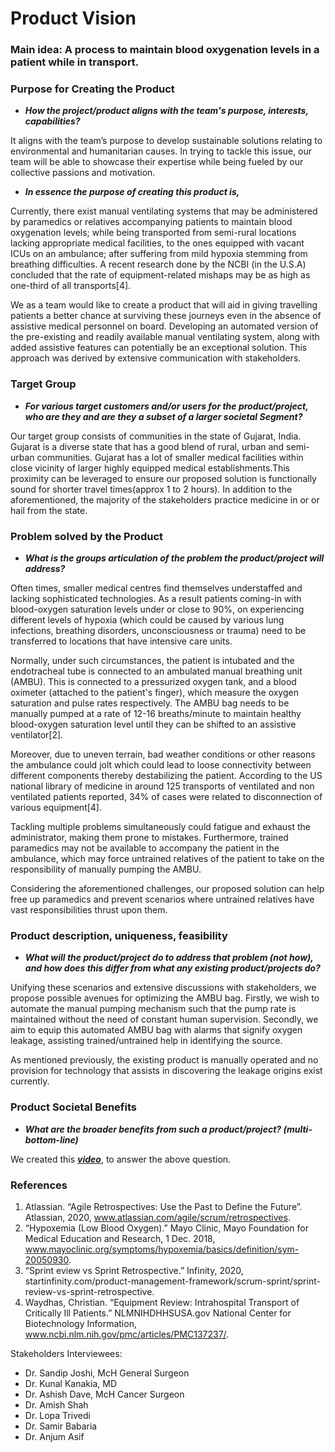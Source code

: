 # Product Vision 

### Main idea: A process to maintain blood oxygenation levels in a patient while in transport.

### Purpose for Creating the Product
* ***How the project/product aligns with the team's purpose, interests, capabilities?*** 

It aligns with the team’s purpose to develop sustainable solutions relating to environmental
and humanitarian causes. In trying to tackle this issue, our team will be able to showcase
their expertise while being fueled by our collective passions and motivation.

* ***In essence the purpose of creating this product is,***

Currently, there exist manual ventilating systems that may be administered by paramedics or
relatives accompanying patients to maintain blood oxygenation levels; while being
transported from semi-rural locations lacking appropriate medical facilities, to the ones
equipped with vacant ICUs on an ambulance; after suffering from mild hypoxia stemming
from breathing difficulties. A recent research done by the NCBI (in the U.S.A) concluded that
the rate of equipment-related mishaps may be as high as one-third of all transports[4]. 

We as a team would like to create a product that will aid in giving travelling patients a better
chance at surviving these journeys even in the absence of assistive medical personnel on
board. Developing an automated version of the pre-existing and readily available manual
ventilating system, along with added assistive features can potentially be an exceptional
solution. This approach was derived by extensive communication with stakeholders.

### Target Group

* ***For various target customers and/or users for the product/project, who are they and are they a subset of a larger societal Segment?***

Our target group consists of communities in the state of Gujarat, India. Gujarat is a diverse
state that has a good blend of rural, urban and semi-urban communities. Gujarat has a lot of
smaller medical facilities within close vicinity of larger highly equipped medical
establishments.This proximity can be leveraged to ensure our proposed solution is
functionally sound for shorter travel times(approx 1 to 2 hours). In addition to the
aforementioned, the majority of the stakeholders practice medicine in or or hail from the
state.

### Problem solved by the Product

* ***What is the groups articulation of the problem the product/project will address?***

Often times, smaller medical centres find themselves understaffed and lacking
sophisticated technologies. As a result patients coming-in with blood-oxygen saturation
levels under or close to 90%, on experiencing different levels of hypoxia (which could be
caused by various lung infections, breathing disorders, unconsciousness or trauma) need
to be transferred to locations that have intensive care units.

Normally, under such circumstances, the patient is intubated and the endotracheal tube is
connected to an ambulated manual breathing unit (AMBU). This is connected to a
pressurized oxygen tank, and a blood oximeter (attached to the patient's finger), which
measure the oxygen saturation and pulse rates respectively. The AMBU bag needs to be
manually pumped at a rate of 12-16 breaths/minute to maintain healthy blood-oxygen
saturation level until they can be shifted to an assistive ventilator[2]. 

Moreover, due to uneven terrain, bad weather conditions or other reasons the ambulance
could jolt which could lead to loose connectivity between different components thereby
destabilizing the patient. According to the US national library of medicine in around 125
transports of ventilated and non ventilated patients reported, 34% of cases were related to
disconnection of various equipment[4]. 

Tackling multiple problems simultaneously could fatigue and exhaust the administrator,
making them prone to mistakes. Furthermore, trained paramedics may not be available to
accompany the patient in the ambulance, which may force untrained relatives of the patient
to take on the responsibility of manually pumping the AMBU.

Considering the aforementioned challenges, our proposed solution can help free up
paramedics and prevent scenarios where untrained relatives have vast responsibilities thrust
upon them.

### Product description, uniqueness, feasibility

* ***What will the product/project do to address that problem (not how), and how does this differ from what any existing product/projects do?***

Unifying these scenarios and extensive discussions with stakeholders, we propose possible
avenues for optimizing the AMBU bag. Firstly, we wish to automate the manual pumping
mechanism such that the pump rate is maintained without the need of constant human
supervision. Secondly, we aim to equip this automated AMBU bag with alarms that signify
oxygen leakage, assisting trained/untrained help in identifying the source.

As mentioned previously, the existing product is manually operated and no provision for
technology that assists in discovering the leakage origins exist currently.

### Product Societal Benefits

* ***What are the broader benefits from such a product/project? (multi-bottom-line)***

We created this ***[video](https://drive.google.com/file/d/1lDpf2OwH8vQv18Z0P44cy0IMcYMbR019/view?usp=sharing)***, to answer the above question. 

### References
1. Atlassian. “Agile Retrospectives: Use the Past to Define the Future”. Atlassian, 2020, www.atlassian.com/agile/scrum/retrospectives.
2. “Hypoxemia (Low Blood Oxygen).” Mayo Clinic, Mayo Foundation for Medical Education and Research, 1 Dec. 2018, www.mayoclinic.org/symptoms/hypoxemia/basics/definition/sym-20050930.
3. “Sprint eview vs Sprint Retrospective.” Infinity, 2020, startinfinity.com/product-management-framework/scrum-sprint/sprint-review-vs-sprint-retrospective.
4. Waydhas, Christian. “Equipment Review: Intrahospital Transport of Critically Ill Patients.” NLMNIHDHHSUSA.gov National Center for Biotechnology Information, www.ncbi.nlm.nih.gov/pmc/articles/PMC137237/.

Stakeholders Interviewees:
* Dr. Sandip Joshi, McH General Surgeon
* Dr. Kunal Kanakia, MD
* Dr. Ashish Dave, McH Cancer Surgeon
* Dr. Amish Shah
* Dr. Lopa Trivedi
* Dr. Samir Babaria
* Dr. Anjum Asif
